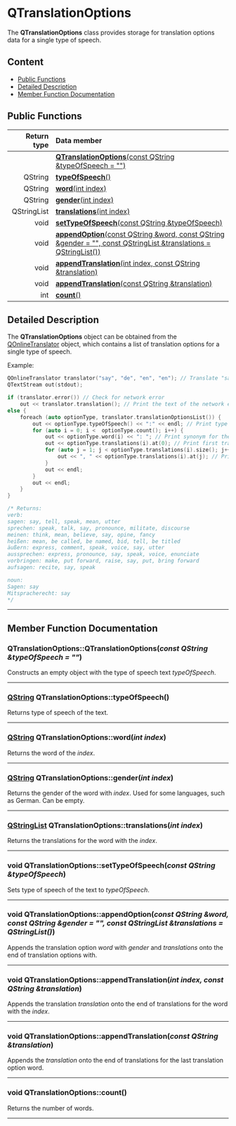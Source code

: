 # QTranslationOptions

The **QTranslationOptions** class provides storage for translation options data for a single type of speech.

## Content

* [Public Functions](#public-functions)
* [Detailed Description](#detailed-description)
* [Member Function Documentation](#member-function-documentation)

## Public Functions

| Return type | Data member                                                                                                                          |
|------------:|:-------------------------------------------------------------------------------------------------------------------------------------|
|             | [**QTranslationOptions**(const QString &typeOfSpeech = "")](#c1)                                                                     |
| QString     | [**typeOfSpeech**()](#type-of-speech)                                                                                                |
| QString     | [**word**(int index)](#word)                                                                                                         |
| QString     | [**gender**(int index)](#gender)                                                                                                     |
| QStringList | [**translations**(int index)](#translations)                                                                                         |
| void        | [**setTypeOfSpeech**(const QString &typeOfSpeech)](#set-type-of-speech)                                                              |
| void        | [**appendOption**(const QString &word, const QString &gender = "", const QStringList &translations = QStringList())](#append-option) |
| void        | [**appendTranslation**(int index, const QString &translation)](#append-translation-1)                                                |
| void        | [**appendTranslation**(const QString &translation)](#append-translation-2)                                                           |
| int         | [**count**()](#count)                                                                                                                |

## Detailed Description

The **QTranslationOptions** object can be obtained from the [QOnlineTranslator](docs/QOnlineTranslator.md "Class documentation") object, which contains a list of translation options for a single type of speech.

Example:

```cpp
QOnlineTranslator translator("say", "de", "en", "en"); // Translate "say" into German form English with English names of speech types
QTextStream out(stdout);

if (translator.error()) // Check for network error
    out << translator.translation(); // Print the text of the network error
else {
    foreach (auto optionType, translator.translationOptionsList()) {
        out << optionType.typeOfSpeech() << ":" << endl; // Print type of speech with a colon
        for (auto i = 0; i <  optionType.count(); i++) {
            out << optionType.word(i) << ": "; // Print synonym for the source word
            out << optionType.translations(i).at(0); // Print first translation option for the synonym
            for (auto j = 1; j < optionType.translations(i).size(); j++) {
                out << ", " << optionType.translations(i).at(j); // Print the rest of the translation options
            }
            out << endl;
        }
        out << endl;
    }
}

/* Returns:
verb:
sagen: say, tell, speak, mean, utter
sprechen: speak, talk, say, pronounce, militate, discourse
meinen: think, mean, believe, say, opine, fancy
heißen: mean, be called, be named, bid, tell, be titled
äußern: express, comment, speak, voice, say, utter
aussprechen: express, pronounce, say, speak, voice, enunciate
vorbringen: make, put forward, raise, say, put, bring forward
aufsagen: recite, say, speak

noun:
Sagen: say
Mitspracherecht: say
*/
```
---

## Member Function Documentation

### <a id='c1'/> QTranslationOptions::QTranslationOptions(*const QString &typeOfSpeech = ""*)
Constructs an empty object with the type of speech text *typeOfSpeech*.
___

### <a id='type-of-speech'/> [QString](http://doc.qt.io/qt-5/qstring.html "Qt Documentation") QTranslationOptions::typeOfSpeech()
Returns type of speech of the text.
___

### <a id='word'/> [QString](http://doc.qt.io/qt-5/qstring.html "Qt Documentation") QTranslationOptions::word(*int index*)
Returns the word of the *index*.
___

### <a id='gender'/> [QString](http://doc.qt.io/qt-5/qstring.html "Qt Documentation") QTranslationOptions::gender(*int index*)
Returns the gender of the word with *index*. Used for some languages, such as German. Can be empty.
___

### <a id='translations'/> [QStringList](http://doc.qt.io/qt-5/qstringlist.html "Qt Documentation") QTranslationOptions::translations(*int index*)
Returns the translations for the word with the *index*.
___

### <a id='set-type-of-speech'/> void QTranslationOptions::setTypeOfSpeech(*const QString &typeOfSpeech*)
Sets type of speech of the text to *typeOfSpeech*.
___

### <a id='append-option'/> void QTranslationOptions::appendOption(*const QString &word, const QString &gender = "", const QStringList &translations = QStringList()*)
Appends the translation option *word* with *gender* and *translations* onto the end of translation options with.
___

### <a id='append-translation-1'/> void QTranslationOptions::appendTranslation(*int index, const QString &translation*)
Appends the translation *translation* onto the end of translations for the word with the *index*.
___

### <a id='append-translation-2'/> void QTranslationOptions::appendTranslation(*const QString &translation*)
Appends the *translation* onto the end of translations for the last translation option word.
___

### <a id='count'/> void QTranslationOptions::count()
Returns the number of words.
___
